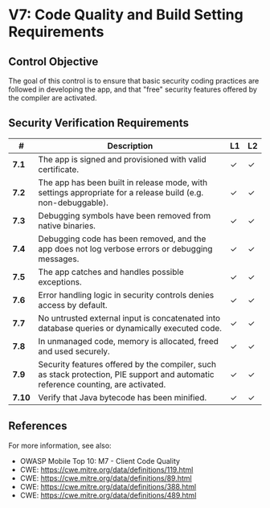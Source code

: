 # V7: Code Quality and Build Setting Requirements

## Control Objective

The goal of this control is to ensure that basic security coding practices are followed in developing the app, and that "free" security features offered by the compiler are activated.

## Security Verification Requirements

| # | Description | L1 | L2 |
| --- | --- | --- | --- |
| **7.1** | The app is signed and provisioned with valid certificate. | ✓ | ✓ |
| **7.2** | The app has been built in release mode, with settings appropriate for a release build (e.g. non-debuggable). | ✓ | ✓ |
| **7.3** | Debugging symbols have been removed from native binaries. | ✓ | ✓ |
| **7.4** | Debugging code has been removed, and the app does not log verbose errors or debugging messages. | ✓ | ✓ |
| **7.5** | The app catches and handles possible exceptions.| ✓ | ✓ |
| **7.6** | Error handling logic in security controls denies access by default. | ✓ | ✓ |
| **7.7** | No untrusted external input is concatenated into database queries or dynamically executed code. | ✓ | ✓ |
| **7.8** | In unmanaged code, memory is allocated, freed and used securely.  | ✓ | ✓ |
| **7.9** | Security features offered by the compiler, such as stack protection, PIE support and automatic reference counting, are activated. | ✓ | ✓ |
| **7.10** | Verify that Java bytecode has been minified.  | ✓ | ✓ |

## References

For more information, see also:

- OWASP Mobile Top 10:  M7 - Client Code Quality
- CWE: https://cwe.mitre.org/data/definitions/119.html
- CWE: https://cwe.mitre.org/data/definitions/89.html
- CWE: https://cwe.mitre.org/data/definitions/388.html
- CWE: https://cwe.mitre.org/data/definitions/489.html
